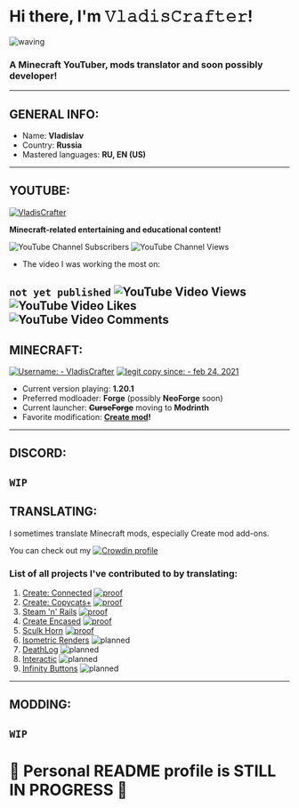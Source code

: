 # Hi there, I'm 𝚅𝚕𝚊𝚍𝚒𝚜𝙲𝚛𝚊𝚏𝚝𝚎𝚛!
![waving](https://github.com/VladisCrafter/VladisCrafter/assets/122053125/1f26699d-d0a5-4760-921c-0c800eecb446)
### A Minecraft YouTuber, mods translator and soon possibly developer!
---
## GENERAL INFO:
- Name: **Vladislav**
- Country: **Russia**
- Mastered languages: **RU, EN (US)**
---
## YOUTUBE:
[![VladisCrafter](https://img.shields.io/badge/VladisCrafter-cb2316?style=for-the-badge&logo=YouTube&logoColor=ffffff)](https://youtube.com/@vladiscrafter)

**Minecraft-related entertaining and educational content!**

![YouTube Channel Subscribers](https://img.shields.io/youtube/channel/subscribers/UClt3jWY-I5UIwJl_aUBLI1g)
![YouTube Channel Views](https://img.shields.io/youtube/channel/views/UClt3jWY-I5UIwJl_aUBLI1g)

- The video I was working the most on:

`not yet published`
![YouTube Video Views](https://img.shields.io/youtube/views/*?color=cb2316)
![YouTube Video Likes](https://img.shields.io/youtube/likes/*?color=cb2316) 
![YouTube Video Comments](https://img.shields.io/youtube/comments/*?color=cb2316)
---
## MINECRAFT:
[![Username: - VladisCrafter](https://img.shields.io/badge/Username:-VladisCrafter-0a9950?style=for-the-badge)](https://namemc.com/profile/VladisCrafter.1)
[![legit copy since: - feb 24, 2021](https://img.shields.io/badge/legit_copy_since:-feb_24%2C_2021-12161a)](https://namemc.com/profile/VladisCrafter.1)

- Current version playing: **1.20.1**
- Preferred modloader: **Forge** (possibly **NeoForge** soon)
- Current launcher: **~~CurseForge~~** moving to **Modrinth**
- Favorite modification: **[Create mod](https://github.com/Creators-of-Create/Create)!**
---
## DISCORD:
`WIP`
---
## TRANSLATING:
I sometimes translate Minecraft mods, especially Create mod add-ons.

You can check out my 
[![Crowdin profile](https://img.shields.io/badge/Crowdin_profile-16191d?style=for-the-badge&logo=Crowdin)](https://crowdin.com/VladisCrafter)

### List of all projects I've contributed to by translating:
1. [Create: Connected](https://github.com/hlysine/create_connected) [![proof](https://img.shields.io/badge/proof-grey?logo=Crowdin)](https://crowdin.com/project/create-connected-mod/reports/top-members)
2. [Create: Copycats+](https://github.com/copycats-plus/copycats) [![proof](https://img.shields.io/badge/proof-grey?logo=Crowdin)](https://crowdin.com/project/copycats/reports/top-members)
3. [Steam 'n' Rails](https://github.com/Layers-of-Railways/Railway) [![proof](https://img.shields.io/badge/proof-grey?logo=Crowdin)](https://crowdin.com/project/create-steam-n-rails-official/reports/top-members)
4. [Create Encased](https://github.com/iglee42/CreateCasing) [![proof](https://img.shields.io/badge/proof-grey?logo=GitHub)](https://github.com/iglee42/CreateCasing/pull/67)
5. [Sculk Horn](https://github.com/anviaan/SculkHorn) [![proof](https://img.shields.io/badge/proof-grey?logo=CurseForge)](https://www.curseforge.com/minecraft/mc-mods/sculk-horn/files/4450674)
6. [Isometric Renders]() ![planned](https://img.shields.io/badge/planned-grey?logo=GitHub)
7. [DeathLog](https://github.com/gliscowo/deathlog) ![planned](https://img.shields.io/badge/planned-grey?logo=GitHub)
8. [Interactic](https://github.com/gliscowo/interactic) ![planned](https://img.shields.io/badge/planned-grey?logo=GitHub)
9. [Infinity Buttons](https://github.com/TeamDiopside/InfinityButtons) ![planned](https://img.shields.io/badge/planned-grey?logo=GitHub)
---
## MODDING:
`WIP`
---
# 🚧 Personal README profile is STILL IN PROGRESS 🚧
